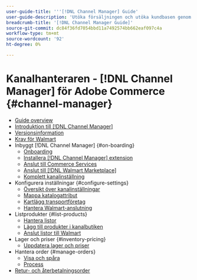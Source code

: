 ```yaml
---
user-guide-title: '''[!DNL Channel Manager] Guide'
user-guide-description: 'Utöka försäljningen och utöka kundbasen genom att integrera Adobe Commerce eller Magento Open Source med [!DNL Walmart Marketplace] Seller Central]-konto.'
breadcrumb-title: '[!DNL Channel Manager Guide]'
source-git-commit: dc84f36fd7054bbd11a7492574bb662eaf097c4a
workflow-type: tm+mt
source-wordcount: '92'
ht-degree: 0%

---
```



# Kanalhanteraren - [!DNL Channel Manager] för Adobe Commerce {#channel-manager}

- [Guide overview](guide-overview.md)
- [Introduktion till [!DNL Channel Manager]](overview.md)
- [Versionsinformation](release-notes.md)
- [Krav för Walmart](walmart-requirements.md)
- Inbyggt [!DNL Channel Manager] {#on-boarding}
   - [Onboarding](onboard.md)
   - [Installera [!DNL Channel Manager] extension](install.md)
   - [Anslut till Commerce Services](connect.md)
   - [Anslut till [!DNL Walmart Marketplace]](connect-marketplace.md)
   - [Komplett kanalinställning](complete-sales-channel-store-setup.md)
- Konfigurera inställningar {#configure-settings}
   - [Översikt över kanalinställningar](settings-overview.md)
   - [Mappa katalogattribut](map-catalog-attributes.md)
   - [Kartlägg transportföretag](map-shipping-carriers.md)
   - [Hantera Walmart-anslutning](manage-wmt-connection.md)
- Listprodukter {#list-products}
   - [Hantera listor](manage-listings.md)
   - [Lägg till produkter i kanalbutiken](add-products-to-channel-store.md)
   - [Anslut listor till Walmart](connect-listings-to-marketplace.md)
- Lager och priser {#inventory-pricing}
   - [Uppdatera lager och priser](inventory-and-price-updates.md)
- Hantera order {#manage-orders}
   - [Visa och spåra](manage-orders.md)
   - [Process](process-orders.md)
- [Retur- och återbetalningsorder](return-refund-orders.md)


